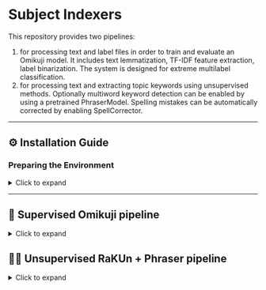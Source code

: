 # Subject Indexers

This repository provides two pipelines:

1) for processing text and label files in order to train and evaluate an Omikuji model. 
It includes text lemmatization, TF-IDF feature extraction, 
label binarization. The system is designed for extreme multilabel classification.
2) for processing text and extracting topic keywords using unsupervised methods.
Optionally multiword keyword detection can be enabled by using a pretrained PhraserModel.
Spelling mistakes can be automatically corrected by enabling SpellCorrector.

---

## ⚙️ Installation Guide

### Preparing the Environment

<details><summary>Click to expand</summary>

1. **Set Up Your Python Environment**  
   Ensure you have Python **3.10** or above installed.

2. **Install Required Dependencies**  
   Install the required dependencies using:
    ```bash
    pip install -r requirements.txt
    ```
</details>

---

## 🔮 Supervised Omikuji pipeline

<details><summary>Click to expand</summary>

### 🚀 Running the Pipeline

A sample code snippet to train and predict using the Omikuji model is provided below:

```python
from src.supervised.omikuji_model import OmikujiModel

model = OmikujiModel()  
# model.load(".../teemamarksonad_est") # Optionally load a pre-trained model and skip training

model.train(
    text_file="texts.txt",          # File with one document per line
    label_file="labels.txt",        # File with semicolon-separated labels for each document
    language="et",                  # Language of the text, in ISO 639-1 format
    lemmatization_required=True,    # (Optional) Whether to lemmatize the text - only set False if text_file is already lemmatized
    max_features=20000,             # (Optional) Maximum number of features for TF-IDF extraction
    keep_train_file=False,          # (Optional) Whether to retain intermediate training files
    eval_split=0.1                  # (Optional) Proportion of the dataset used for evaluation
)

predictions = model.predict(
    text="Kui Arno isaga koolimajja jõudis",  # Text to classify
    top_k=3                                   # Number of top predictions to return
)  # Output: [('koolimajad', 0.262), ('isad', 0.134), ('õpilased', 0.062)]
```

### 📂 Data Format

The files provided to the train function should be in the following format:
- A **text file** (`.txt`) where each line is a document.
    ```
    Document one content.
    Document two content.
    ```
- A **label file** (`.txt`) where each line contains semicolon-separated labels corresponding to the text file.
    ```
    label1;label2
    label3;label4
    ```

### 🛠 Components Overview

| Component | Description |
|-----------|-------------|
| `DataLoader` | Handles reading and preprocessing parallel text-label files. |
| `TfidfFeatureExtractor` | Extracts TF-IDF features from preprocessed text files. |
| `LabelBinarizer` | Encodes labels into a sparse binary matrix. |
| `TextPreprocessor` | Handles text preprocessing, including lemmatization. |
| `OmikujiModel` | Handles model training using Omikuji, a scalable extreme classification library. |
| `OmikujiHelpers` | Helper functions for Omikuji model training and evaluation. |

### 📝 Testing

Run the test suite:
```bash
python -m pytest -v tests
```

</details>

## ⛓️‍💥 Unsupervised RaKUn + Phraser pipeline

<details><summary>Click to expand</summary>

### 🚀 Running the Pipeline

A sample code snippet to extract keywords from a random text is provided below:

```python
from src.unsupervised.unsup_kw_extractor import KeywordExtractor
from symspellpy import Verbosity

model = KeywordExtractor()  # Optionally provide model_artifacts_path to load a pre-trained model.

predictions = model.predict(
    text="Kui Arno isaga ...",  # Text to classify
    lang_code="et",             # (Optional) Language of the text, in ISO 639-1 format, if not provided, language is detected automatically
    top_n=10,                   # Number of top predictions to return
    merge_threshold=0.0,        # (Optional) Threshold for merging words into a single keyword. If 0.0 no words are merged.
    use_phraser=True,           # (Optional) Whether to use phraser or not. Available Phraser models must be defined in constants.py
    correct_spelling=True,      # (Optional) Whether to use spell correction or not.
    preserve_case=True,         # (Optional) Whether to preserve original case or not.
    max_uppercase=2,            # (Optional) The maximum number of uppercase letters in the word to allow spelling correction.
    min_word_frequency=3,       # (Optional) The minimum frequency of the word in the input text required for it to NOT be corrected using spelling correction.
)  # Output: ['koolimaja']
```

A sample code snippet to train and predict using the Phraser model is provided below:

```python
from src.unsupervised.phraser_model import PhraserModel

model = PhraserModel()

model.train(
    train_data_path=".../train.txt",  # File with one document per line, text should be lemmatised.
    lang_code="et",                      # Language of the text, in ISO 639-1 format
    min_count=5,                         # (Optional) Minimum word frequency for phrase formation.
    threshold=10.0                       # (Optional) Score threshold for forming phrases.
)

predictions = model.predict(
    text="'vabariik aastapäev sööma kiluvõileib'",  # Lemmatised text for phrase detection
)  # Output: ['vabariik_aastapäev', 'sööma', kiluvõileib']
```

### 📂 Data Format

The file provided to the PhraserModel train function should be in the following format:

- A **text file** (`.txt`) where each line is a document.
    ```
    Document one content.
    Document two content.
    ```

### 🛠 Components Overview

| Component          | Description                                                                                                                                                                                                           |
|--------------------|-----------------------------------------------------------------------------------------------------------------------------------------------------------------------------------------------------------------------|
| `KeywordExtractor` | Extracts topic keywords from the text using unsupervised methods. Optionally multi-word keywords can be found using a pretrained PhraserModel. Spelling mistakes can be automatically corrected using SpellCorrector. |
| `PhraserModel`     | Handles Gensim Phraser model training and evaluation.                                                                                                                                                                 |
| `SpellCorrector`   | Handles spelling correction logic using SymSpell.                                                                                                                                                                     |                                                         |

---

</details>
